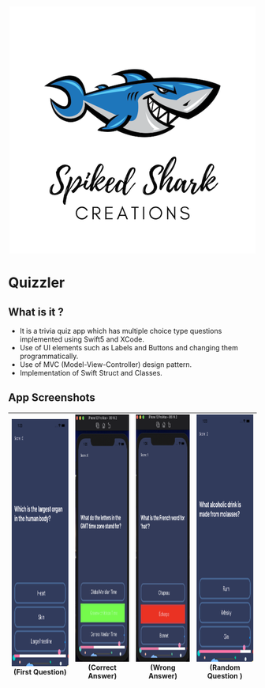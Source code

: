 
<p align="center">
    <img src="Documentation/Logo.png" height="500">
</p>

#  Quizzler

## What is it ?

* It is a trivia quiz app which has multiple choice type questions implemented using Swift5 and XCode. 
* Use of UI elements such as Labels and Buttons and changing them programmatically. 
* Use of MVC (Model-View-Controller) design pattern. 
* Implementation of Swift Struct and Classes.


## App Screenshots

 | <img src="Documentation/1stQ.png" width="250" height="500"> (First Question) | <img src="Documentation/CorrectAnswer.png" width="250" height="500"> (Correct Answer) | <img src="Documentation/WrongAnswer.png" width="250" height="500"> (Wrong Answer)| <img src="Documentation/RandomQ.png" width="250" height="500"> (Random Question ) |
 |:---:|:---:|:---:|:---:|
 
